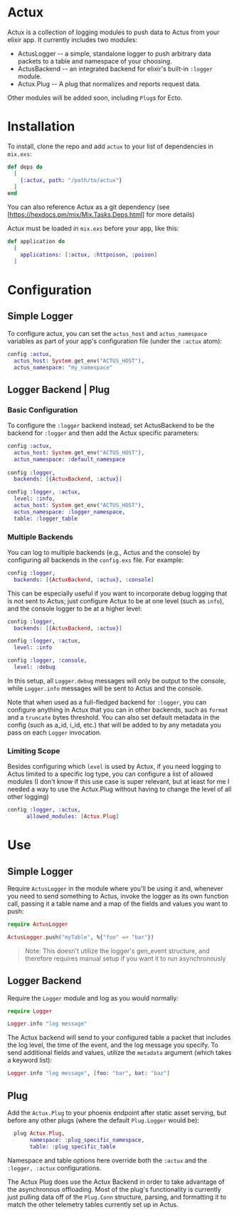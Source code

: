 # Actux

Actux is a collection of logging modules to push data to Actus from your elixir
app. It currently includes two modules:

  * ActusLogger -- a simple, standalone logger to push arbitrary data packets
  to a table and namespace of your choosing.
  * ActusBackend -- an integrated backend for elixir's built-in `:logger` module.
  * Actux.Plug -- A plug that normalizes and reports request data.

Other modules will be added soon, including `Plug`s for Ecto.

# Installation

To install, clone the repo and add `actux` to your list of dependencies in `mix.exs`:

```elixir
def deps do
  [
    {:actux, path: "/path/to/actux"}
  ]
end
```

You can also reference Actux as a git dependency (see [https://hexdocs.pm/mix/Mix.Tasks.Deps.html] for more details)

Actux must be loaded in `mix.exs` before your app, like this:

```elixir
def application do
  [
    applications: [:actux, :httpoison, :poison]
  ]
```

# Configuration

## Simple Logger
To configure actux, you can set the `actus_host` and
`actus_namespace` variables as part of your app's configuration file (under the
  `:actux` atom):

```elixir
config :actux,
  actus_host: System.get_env("ACTUS_HOST"),
  actus_namespace: "my_namespace"
```

## Logger Backend | Plug
### Basic Configuration
To configure the `:logger` backend instead, set ActusBackend to be the backend
for `:logger` and then add the Actux specific parameters:

```elixir
config :actux,
  actus_host: System.get_env("ACTUS_HOST"),
  actus_namespace: :default_namespace
  
config :logger,
  backends: [{ActuxBackend, :actux}]

config :logger, :actux,
  level: :info,
  actus_host: System.get_env("ACTUS_HOST"),
  actus_namespace: :logger_namespace,
  table: :logger_table
```

### Multiple Backends
You can log to multiple backends (e.g., Actus and the console) by
configuring all backends in the `config.exs` file. For example:

```elixir
config :logger,
  backends: [{ActuxBackend, :actux}, :console]
```

This can be especially useful if you want to incorporate debug logging that is
not sent to Actus; just configure Actux to be at one level (such as `info`), and
the console logger to be at a higher level:

```elixir
config :logger,
  backends: [{ActuxBackend, :actux}]

config :logger, :actux,
  level: :info

config :logger, :console,
  level: :debug
```

In this setup, all `Logger.debug` messages will only be output to the console,
while `Logger.info` messages will be sent to Actus and the console.

Note that when used as a full-fledged backend for `:logger`, you can configure
anything in Actux that you can in other backends, such as `format` and a
`truncate` bytes threshold. You can also set default metadata in the config
(such as a_id, i_id, etc.) that will be added to by any metadata you pass on
each `Logger` invocation.

### Limiting Scope
Besides configuring which `level` is used by Actux, if you need logging to Actus
limited to a specific log type, you can configure a list of allowed modules (I
don't know if this use case is super relevant, but at least for me I needed a
way to use the Actux.Plug without having to change the level of all other
logging)
 ```elixir
config :logger, :actux,
       allowed_modules: [Actux.Plug]
```

# Use

## Simple Logger
Require `ActusLogger` in the module where you'll be using it and,
whenever you need to send something to Actus, invoke the logger as its own
function call, passing it a table name and a map of the fields and values you
want to push:

```elixir
require ActusLogger

ActusLogger.push("myTable", %{"foo" => "bar"})
```

> Note:
> This doesn't utilize the logger's gen_event structure, and therefore requires
manual setup if you want it to run asynchronously

## Logger Backend
Require the `Logger` module and log as you would normally:

```elixir
require Logger

Logger.info "log message"
```

The Actux backend will send to your configured table a packet that includes
the log level, the time of the event, and the log message you specify. To send
additional fields and values, utilize the `metadata` argument (which takes a
keyword list):

```elixir
Logger.info "log message", [foo: "bar", bat: "baz"]
```

## Plug
Add the `Actux.Plug` to your phoenix endpoint after static asset serving, but
before any other plugs (where the default `Plug.Logger` would be):

```elixir
  plug Actux.Plug,
       namespace: :plug_specific_namespace,
       table: :plug_specific_table
```
Namespace and table options here override both the `:actux` and the
`:logger, :actux` configurations.

The Actux Plug does use the Actux Backend in order to take advantage of the
asynchronous offloading.  Most of the plug's functionality is currently just
pulling data off of the `Plug.Conn` structure, parsing, and  formatting it to
match the other telemetry tables currently set up in Actus.
